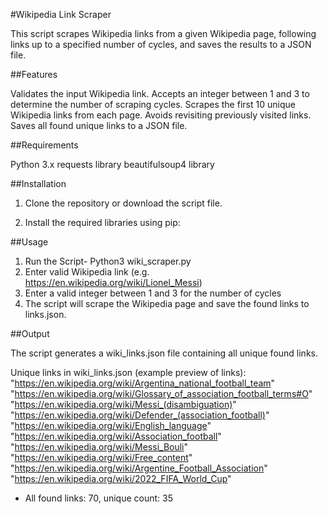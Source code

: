 #Wikipedia Link Scraper

This script scrapes Wikipedia links from a given Wikipedia page, following links up to a specified number of cycles, and saves the results to a JSON file.

##Features

Validates the input Wikipedia link.
Accepts an integer between 1 and 3 to determine the number of scraping cycles.
Scrapes the first 10 unique Wikipedia links from each page.
Avoids revisiting previously visited links.
Saves all found unique links to a JSON file.

##Requirements

Python 3.x
requests library
beautifulsoup4 library

##Installation

1. Clone the repository or download the script file.

2. Install the required libraries using pip:

##Usage

1. Run the Script- Python3 wiki_scraper.py
2. Enter valid Wikipedia link (e.g. https://en.wikipedia.org/wiki/Lionel_Messi)
3. Enter a valid integer between 1 and 3 for the number of cycles
4. The script will scrape the Wikipedia page and save the found links to links.json.

##Output

The script generates a wiki_links.json file containing all unique found links.

Unique links in wiki_links.json (example preview of links):
      "https://en.wikipedia.org/wiki/Argentina_national_football_team"
      "https://en.wikipedia.org/wiki/Glossary_of_association_football_terms#O"
      "https://en.wikipedia.org/wiki/Messi_(disambiguation)"
      "https://en.wikipedia.org/wiki/Defender_(association_football)"
      "https://en.wikipedia.org/wiki/English_language"
      "https://en.wikipedia.org/wiki/Association_football"
      "https://en.wikipedia.org/wiki/Messi_Bouli"
      "https://en.wikipedia.org/wiki/Free_content"
      "https://en.wikipedia.org/wiki/Argentine_Football_Association"
      "https://en.wikipedia.org/wiki/2022_FIFA_World_Cup"

  - All found links: 70, unique count: 35
   
